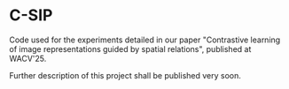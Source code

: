 # C-SIP

Code used for the experiments detailed in our paper "Contrastive learning of image representations guided by spatial relations", published at WACV'25. 

Further description of this project shall be published very soon.
